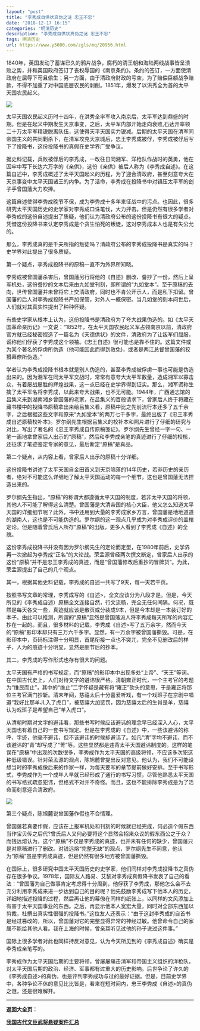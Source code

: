 ```yaml
---
layout: "post"
title: "李秀成自供状真伪之谜 忠王不忠"
date: "2018-12-17 16:15"
categories: "明清历史"
description: "李秀成自供状真伪之谜 忠王不忠"
tags: 明清历史
url: https://www.y5000.com/zgls/mq/20956.html
---
```






1840年，英国发动了蓄谋已久的鸦片战争，腐朽的清王朝和海陆两线战事皆呈溃败之势，并和英国政府签订了丧权辱国的《南京条约》。条约的签订，一方面使清政府在屈辱下苟且偷生；另一方面，由于清政府财政的亏空，为了赔偿巨额战争赔款，不得不加重了对中国底层农民的剥削。1851年，爆发了以洪秀全为首的太平天国农民起义。

![](https://img.y5000.com/uploads/allimg/170504/11-1F504134552123.jpg)

太平天国农民起义历时十四年，在洪秀全率军攻入南京后，太平军达到鼎盛的时期。但是在起义中期发生天京事变，之后，太平军内部开始走向衰败,石达开率领二十万太平军精锐脱离队伍，这使得天平天国实力锐减。后期的太平天国在清军同帝国主义的共同剿杀下，在清军攻克天京城后，忠王李秀成被俘，李秀成被俘后写下了投降书，这份投降书的真假在史学界广受争议。

据史料记载，兵败被俘后的李秀成，一改往日同湘军、洋枪队作战时的英勇，他在囚牢中写下长达六万字的《亲供》，这份《亲供》被后人称为《李秀成自述》。在这篇自述中，李秀成概述了太平天国起义的历程，为了迎合清政府，甚至刻意夸大在天京事变中太平天国诸王的内争。为了活命，李秀成在投降书中对镇压太平军的刽子手曾国藩大力吹捧。

这篇自述使得李秀成晚节不保，成为李秀成十多年来征战中的污点。也因此，很多研究太平天国历史的史学家对李秀成口诛笔伐，大力抨击。但是仍然有很多学者对李秀成的这份自述提出了质疑，他们认为清政府公布的这份投降书有很大的疑点。凭借这份投降书来认定李秀成是个贪生怕死的叛徒，这对李秀成本人也是有失公允的。

那么，李秀成真的是千夫所指的叛徒吗？清政府公布的李秀成投降书是真实的吗？史学界对此提出了很多质疑。

第一个疑点，李秀成投降书的原稿一直不为外界所知晓。

李秀成被曾国藩杀害后，曾国藩另行将他的《自述》删改、誊抄了一份，然后上呈军机处，这份誊抄的文本后来由九如堂刊刻，即所谓的“九如堂本”。至于原稿的去向，世传曾国藩并未曾将它上交清政府，同时也不肯公开示人，而是私下扣留。曾国藩的后人对李秀成投降书严加保管，对外人一概保密。当几如堂的刻本问世后，人们就对其真实性提出了种种怀疑。

有些史学家从根本上认为，这份投降书是清政府为了夸大战果伪造的。如《太平天国革命亲历记》一文说：“1852年，在太平天国农民起义军占领南京以前，清政府官方就已经秘密捏造了一篇名为《天德供状》的文件，清政府为了让叛军们屈服，谎称他们俘获了李秀成这个领袖。《忠王自述》很可能也是靠不住的。这篇文件或为某个著名的俘虏所伪造（他可能因此而得到赦免)，或者是两江总督曾国藩的狡猾幕僚所伪造。”

学者认为李秀成投降书根本就是别人伪造的，甚至李秀成被俘虏一事也可能是伪造出来的。因为湘军在同太平军交战时，常常有意夸大太平军数量，造成湘军以寡击众，有着屡战屡胜的辉煌战果，这一点已经在史学界得到证实。那么，湘军谎称生擒了太平军名将李秀成，以此来夸大战果，也不无可能。1944年，广西通志馆的吕集义来到湖南湘乡曾国藩的老家，在吕集义的百般请求下，曾家后人终于将藏在藏书楼中的投降书原稿拿出来给吕集义看，原稿中比之先前流行本还多了五千余字，之后根据这些文字和原来“九如堂本”的两万七千多字，最终出版了《忠王李秀成自述原稿校补本》。罗尔纲先生根据吕集义的校补本和照片进行了仔细的研究与对比，写出了著名的《忠王李秀成自传原稿笺证》。罗尔纲先生曾经一字一句、一笔一画地拿曾家后人出示的“原稿”，然后和李秀成亲笔的真迹进行了仔细的校核，还征求了笔迹鉴定专家的意见，最后断定“原稿”是真品。

第二个疑点，从内容上看，曾家后人出示的原稿十分详细。

这份投降书讲述了太平天国自金田首义到天京陷落的14年历史，若非历史的亲历者，绝对不可能这么详细地了解太平天国运动的每一个细节，这也是曾国藩无法捏造出来的。

罗尔纲先生指出，“原稿”的称谓大都遵循太平天国的制度，若非太平天国的将领，其他人不可能了解得这么清楚。曾国藩是大清帝国的核心大臣，他又怎么知道太平天国的详细细节呢？此外，书中还用到大量的李秀成家乡方言，曾国藩是地地道道的湖南人，这也是不可能伪造的。罗尔纲的这一观点几乎成为对李秀成评价的盖棺定论。但是随着曾氏后人所存“原稿”的出版，更多人看到了李秀成《自述》的全貌。

这份李秀成投降书并没有因为罗尔纲先生的定论而定型，在1980年前后，史学界再一次掀起为李秀成“正名”的大论战。荣孟源曾经两次撰文断定，曾家后人出示的这份“原稿”并不是忠王李秀成的真迹，而是“曾国藩修改后重抄的冒牌货”。为此，荣孟源提出了自己的几个观点。

其一，根据其他史料记载，李秀成的自述一共写了9天，每一天若干页。

按照书写文章的常理，李秀成写的《自述>，全文应该分为八段才是。但是，今天所见的《李秀成自述）原稿全文连接自然，行文流畅，完全无任何间隔。何况，既然是每天各交一些，真迹就应该是散页或分装成9本，但是今本却是一本装订好的本子。由此可以推测，所谓的“原稿”显然是曾国藩派人将李秀成每天所写的内容汇抄在一起的。而且，很多材料的记载，李秀成《自述>写了五万余字，然而今天的“原稿”影印本却只有三万六千多字。显然，有一万余字被曾国藩撕毁。可是，在影印本中，页码标注得十分明显，首尾衔接一点也不突兀，完全不见删改后的样子，人为的痕迹十分明显，显然是删节后的抄本。

其二，李秀成的写作形式也存有很大的问题。

太平天国有严格的书写规定，而“原稿”的影印本中出现多处“上帝”、“天王”等词。在中国古代史上，人们对待文字的避讳很严格。清朝雍正时代，一个主考官的考题为“维民而止”，其中的“维止”二字怀疑是藏有将“雍正”砍头的意思，于是雍正将那位主考官满门抄斩。清末年间，慈禧太后十分喜爱听戏，有一个戏班子在京剧中唱道“我好比那羊JL入了虎口”，被慈禧大加惩罚，因为慈禧太后的生肖是羊，慈禧认为戏班子是希望自己“羊入虎口”。

从清朝时期对文字的避讳看，那些书写时候应该避讳的理念早已经深入人心，太平天国也有着自己的一套书写规定。但是在李秀成的《自述》中，一些该避讳的称呼、字迹，他毫不避讳，但不该避讳的时候却避讳了。如凡“清”字均不避讳，而不该避讳的“青”却写成了“菁”等。这些显然都是违背太平天国避讳制度的。这样的笔误在“原稿”中出现的次数很多，李秀成作为太平天国的高级将领，不应该多次犯这种低级错误。针对荣孟源的观点，陈旭麓曾提出反对意见。他认为，我们不可能设想当时的李秀成像后来的作家一样，为每天要写的章节提前做好安排。至于书写形式，李秀成作为一个成年人早就已经形成了通行的书写习惯，尽管他熟悉太平天国的书写格式疏忽犯讳，但格式不对并不奇怪。而且，这也不能排除李秀成是为了活命而刻意迎合清政府。

![](https://img.y5000.com/uploads/allimg/170504/11-1F504134633230.jpg)

第三个疑点，陈旭麓说曾国藩作假也不合情理。

曾国藩若真要作假，应该在上报军机处和刊刻的时候就已经完成，何必造个假东西当作宝贝传之后代?曾氏后人又何必要将这个显然会招来众议的假东西公之于众？而钱远熔认为，这个“原稿”不仅是李秀成的真迹，也并未有任何的缺少，曾国藩只是对原稿进行了删改。对钱远熔“完整无缺”的观点，罗尔纲先生不同意，他认为“原稿”虽是李秀成真迹，但是仍然有很多地方被曾国藩撕毁。

在国际上，很多研究中国太平天国历史的史学家，他们同样对李秀成投降书之真伪存在很多争议。1978年，国际友人路易、艾黎对李秀成真假降书发表了自己的看法：“曾国藩为自己做事肯定考虑得十分周到，他俘获了李秀成，那他怎么会不去充分利用李秀成来进一步达到自己的目的呢？他先鼓励李秀成写下他本人的历史，详细地描述投降的过程，然后再让他的幕僚在同样的纸张上，以同样的文风添加上有害于太平天国事业的东西。之后，再显示他本人宽宏大量，同时对全部东西加以剪裁，杜撰出真实性很强的投降书。”这位友人还表示：“由于这封李秀成的自首书是经过篡改的，所以，曾国藩对它的完整显得异常的神经过敏。他曾命令自己的家属不能给其他人看。我在上海的时候，曾亲耳听见过他的孙子说过这件事。”

国际上很多学者对此也同样持反对意见，认为今天所见到的《李秀成自述》确实是李秀成亲笔写的。

李秀成作为太平天国后期的主要将领，曾屡屡痛击清军和帝国主义组织的洋枪队，对太平天国后期的政治、经济、军事都有过重大的历史影响。后世争论了许久的《李秀成自述>的真伪，也是评判李秀成功与过的最好证据。但是，目前史学界中，各种争论不休的意见比比皆是，看来在短时间内，忠王李秀成《自述>的真伪之谜，还是很难解开。

* * *

**返回大全页：**

[**我国古代文臣武将悬疑案件汇总**](https://www.y5000.com/zgls/20959.html)

